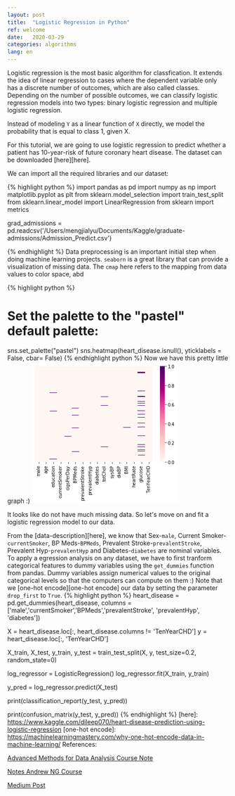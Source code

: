 ```yaml
---
layout: post
title:  "Logistic Regression in Python"
ref: welcome
date:   2020-03-29 
categories: algorithms
lang: en
---
```


Logistic regression is the most basic algorithm for classfication. It extends the idea of linear regression to cases where the dependent variable only has a discrete number of outcomes, which are also called classes. Depending on the number of possible outcomes, we can classify logistic regression models into two types: binary logistic regression and multiple logistic regression. 


Instead of modeling `Y` as a linear function of `X` directly, we model the probability that is equal to class 1, given X. 

For this tutorial, we are going to use logistic regression to predict whether a patient has 10-year-risk of future coronary heart disease. The dataset can be downloaded [here][here].

We can import all the required libraries and our dataset:

{% highlight python %}
import pandas as pd
import numpy as np
import matplotlib.pyplot as plt
from sklearn.model_selection import train_test_split
from sklearn.linear_model import LinearRegression
from sklearn import metrics

grad_admissions = pd.readcsv('/Users/mengjialyu/Documents/Kaggle/graduate-admissions/Admission_Predict.csv')

{% endhighlight %}
Data preprocessing is an important initial step when doing machine learning projects. `seaborn` is a great library that can provide  a visualization of missing data. The `cmap` here refers to the mapping from data values to color space, abd 

{% highlight python %}
# Set the palette to the "pastel" default palette:
sns.set_palette("pastel")
sns.heatmap(heart_disease.isnull(), yticklabels = False, cbar= False)
{% endhighlight python %}
Now we have this pretty little graph :)
![heatmap](/assets/2020-03-30-heatmap.png)

It looks like do not have much missing data. So let's move on and fit a logistic regression model to our data.

From the [data-description][here], we know that Sex-`male`, Current Smoker-`currentSmoker`, BP Meds-`BPMeds`, Prevalent Stroke-`prevalentStroke`, Prevalent Hyp-`prevalentHyp` and Diabetes-`diabetes` are nominal variables. To apply a egression analysis on any dataset, we have to first tranform categorical features to dummy variables using the `get_dummies` function from pandas. Dummy variables assign numerical values to the original categorical levels so that the computers can compute on them :) Note that we [one-hot encode][one-hot encode] our data by setting the parameter `drop_first` to `True`.
{% highlight python %}
heart_disease = pd.get_dummies(heart_disease, columns = ['male','currentSmoker','BPMeds','prevalentStroke', 'prevalentHyp', 'diabetes'])

X = heart_disease.loc[:, heart_disease.columns != 'TenYearCHD']
y = heart_disease.loc[:, 'TenYearCHD']

X_train, X_test, y_train, y_test = train_test_split(X, y, test_size=0.2, random_state=0)

log_regressor = LogisticRegression()
log_regressor.fit(X_train, y_train)

y_pred = log_regressor.predict(X_test)

print(classification_report(y_test, y_pred))

print(confusion_matrix(y_test, y_pred))
{% endhighlight %}
[here]: https://www.kaggle.com/dileep070/heart-disease-prediction-using-logistic-regression
[one-hot encode]: https://machinelearningmastery.com/why-one-hot-encode-data-in-machine-learning/
References:

[Advanced Methods for Data Analysis Course Note][ref-1]

[Notes Andrew NG Course][ref-2]

[Medium Post][ref-3]

[ref-1]: https://www.stat.cmu.edu/~ryantibs/advmethods/notes/logreg.pdf
[ref-2]: https://joparga3.github.io/standford_logistic_regression/index.html#what-is-logistic-regression
[ref-3]: https://medium.com/@anishsingh20/logistic-regression-in-python-423c8d32838b
